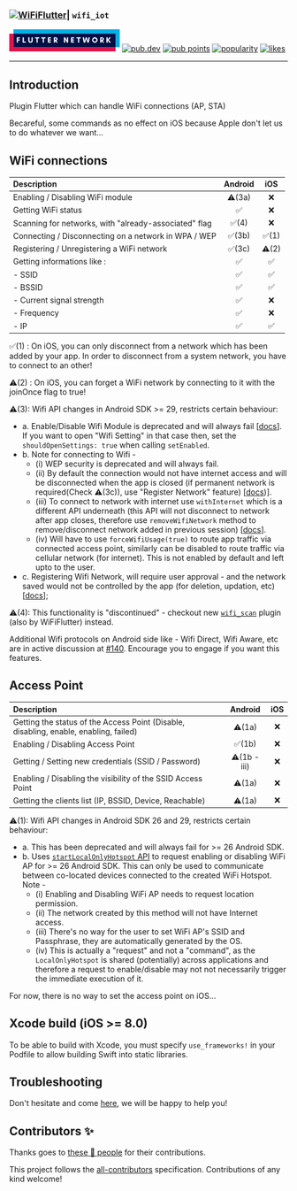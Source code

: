 <h3><a href="https://wifi.flutternetwork.dev/" ><img src="https://raw.githubusercontent.com/flutternetwork/WiFiFlutter/master/logo/logo%2Bname_vertical_color.png" alt="WiFiFlutter" height="112"/></a>| <code>wifi_iot</code></h3>

<p>
<a href="https://flutternetwork.dev"><img src="https://raw.githubusercontent.com/flutternetwork/.github/master/profile/badge.svg" alt="Flutter Network" /></a>
<a href="https://pub.dev/packages/wifi_iot"><img src="https://img.shields.io/pub/v/wifi_iot?logo=dart" alt="pub.dev"></a>
<a href="https://pub.dev/packages/wifi_iot/score"><img src="https://badges.bar/wifi_iot/pub%20points" alt="pub points"></a>
<a href="https://pub.dev/packages/wifi_iot/score"><img src="https://badges.bar/wifi_iot/popularity" alt="popularity"></a>
<a href="https://pub.dev/packages/wifi_iot/score"><img src="https://badges.bar/wifi_iot/likes" alt="likes"></a>
</p>

---

## Introduction

Plugin Flutter which can handle WiFi connections (AP, STA)

Becareful, some commands as no effect on iOS because Apple don't let us to do whatever we want...

## WiFi connections
|                      Description                      |      Android       |         iOS          |
| :---------------------------------------------------- | :----------------: | :------------------: |
| Enabling / Disabling WiFi module                      | :warning:(3a) |  :x:  |
| Getting WiFi status                                   | :white_check_mark: |  :x:  |
| Scanning for networks, with "already-associated" flag | :white_check_mark:(4) |  :x:  |
| Connecting / Disconnecting on a network in WPA / WEP  | :white_check_mark:(3b) |  :white_check_mark:(1)  |
| Registering / Unregistering a WiFi network            | :white_check_mark:(3c) |  :warning:(2)  |
| Getting informations like :                           | :white_check_mark: |  :white_check_mark:  |
| - SSID                                                | :white_check_mark: |  :white_check_mark:  |
| - BSSID                                               | :white_check_mark: |  :white_check_mark:  |
| - Current signal strength                             | :white_check_mark: |  :x:  |
| - Frequency                                           | :white_check_mark: |  :x:  |
| - IP                                                  | :white_check_mark: |  :white_check_mark:  |

:white_check_mark:(1) : On iOS, you can only disconnect from a network which has been added by your app. In order to disconnect from a system network, you have to connect to an other!

:warning:(2) : On iOS, you can forget a WiFi network by connecting to it with the joinOnce flag to true!

:warning:(3): Wifi API changes in Android SDK >= 29, restricts certain behaviour:
  * a. Enable/Disable Wifi Module is deprecated and will always fail [[docs](https://developer.android.com/reference/android/net/wifi/WifiManager#setWifiEnabled(boolean))]. If you  want to open "Wifi Setting" in that case then, set the `shouldOpenSettings: true` when calling `setEnabled`.
  * b. Note for connecting to Wifi - 
    * (i) WEP security is deprecated and will always fail.
    * (ii) By default the connection would not have internet access and will be disconnected when the app is closed (if permanent network is required(Check :warning:(3c)), use "Register Network" feature) [[docs](https://developer.android.com/guide/topics/connectivity/wifi-bootstrap))]. 
    * (iii) To connect to network with internet use `withInternet` which is a different API underneath (this API will not disconnect to network after app closes, therefore use `removeWifiNetwork` method to remove/disconnect network added in previous session) [[docs](https://developer.android.com/guide/topics/connectivity/wifi-suggest)].
    * (iv) Will have to use `forceWifiUsage(true)` to route app traffic via connected access point, similarly can be disabled to route traffic via cellular network (for internet). This is not enabled by default and left upto to the user. 
  * c. Registering Wifi Network, will require user approval - and the network saved would not be controlled by the app (for deletion, updation, etc) [[docs](https://developer.android.com/guide/topics/connectivity/wifi-save-network-passpoint-config)];

:warning:(4): This functionality is "discontinued" - checkout new [`wifi_scan`](https://pub.dev/packages/wifi_scan) plugin (also by WiFiFlutter) instead.

Additional Wifi protocols on Android side like - Wifi Direct, Wifi Aware, etc are in active discussion at [#140](https://github.com/flutternetwork/WiFiFlutter/issues/140). Encourage you to engage if you want this features.

## Access Point
|                                       Description                                     |         Android        |         iOS          |
| :------------------------------------------------------------------------------------ | :--------------------: | :------------------: |
| Getting the status of the Access Point (Disable, disabling, enable, enabling, failed) | :warning:(1a)          |         :x:          |
| Enabling / Disabling Access Point                                                     | :white_check_mark:(1b) |         :x:          |
| Getting / Setting new credentials (SSID / Password)                                   | :warning:(1b - iii)    |         :x:          |
| Enabling / Disabling the visibility of the SSID Access Point                          | :warning:(1a)          |         :x:          |
| Getting the clients list (IP, BSSID, Device, Reachable)                               | :warning:(1a)          |         :x:          |

:warning:(1): Wifi API changes in Android SDK 26 and 29, restricts certain behaviour:
  * a. This has been deprecated and will always fail for >= 26 Android SDK.
  * b. Uses [`startLocalOnlyHotspot` API](https://developer.android.com/reference/android/net/wifi/WifiManager#startLocalOnlyHotspot(android.net.wifi.WifiManager.LocalOnlyHotspotCallback,%20android.os.Handler)) to request enabling or disabling WiFi AP for >= 26 Android SDK. This can only be used to communicate between co-located devices connected to the created WiFi Hotspot. Note - 
    * (i) Enabling and Disabling WiFi AP needs to request location permission.
    * (ii) The network created by this method will not have Internet access.
    * (iii) There's no way for the user to set WiFi AP's SSID and Passphrase, they are automatically generated by the OS.
    * (iv) This is actually a "request" and not a "command", as the `LocalOnlyHotspot` is shared (potentially) across applications and therefore a request to enable/disable may not not necessarily trigger the immediate execution of it.

For now, there is no way to set the access point on iOS... 

## Xcode build (iOS >= 8.0)

To be able to build with Xcode, you must specify `use_frameworks!` in your Podfile to allow building Swift into static libraries.

<!---TODO: This a planned breaking change to happen in v1.0.0
## Android Permissions
The following permissions are listed according to their intended use:

### Required permissions added by the plugin (not need to add this explicitly in your project):
The physical WiFi module can be used with this feature.
```xml
<uses-feature android:name="android.hardware.wifi" />
```
Permission to use internet:
```xml
<uses-permission android:name="android.permission.INTERNET" />
```
Permission to access `WifiManager` API:
```xml
<uses-permission android:name="android.permission.ACCESS_WIFI_STATE" />
```
Permission to access `ConnectivityManager` API. Useful for managing network state:
```xml
<uses-permission android:name="android.permission.ACCESS_NETWORK_STATE" />
<uses-permission android:name="android.permission.CHANGE_NETWORK_STATE" />
```
Permission to use location as required to enable or disable WiFi AP:
```xml
<uses-permission android:name="android.permission.ACCESS_FINE_LOCATION" />
<uses-permission android:name="android.permission.ACCESS_COARSE_LOCATION" />
```
There's no need to add the permissions mentioned above to your project, since it's already been added to the plugin.
### Using WiFi only (need to add these explicitly in your project, if you use these functions)
Permission to enable or Disable WiFi:
```xml
<uses-permission android:name="android.permission.CHANGE_WIFI_STATE" />
```
Permission to add WiFi networks:
```xml
<uses-permission android:name="android.permission.WRITE_SETTINGS" />
```
### Using WiFi AP only (need to add this explicitly in your project, if you use these functions)
Permission to configure WiFi AP SSID and password:
```xml
<uses-permission android:name="android.permission.WRITE_SETTINGS" />
```
--->

## Troubleshooting

Don't hesitate and come [here](https://github.com/flutternetwork/WiFiFlutter/issues), we will be happy to help you!

## Contributors ✨

Thanks goes to [these 💖 people](https://github.com/flutternetwork/WiFiFlutter#contributors-) for their contributions.

This project follows the [all-contributors](https://github.com/all-contributors/all-contributors) specification. Contributions of any kind welcome!
